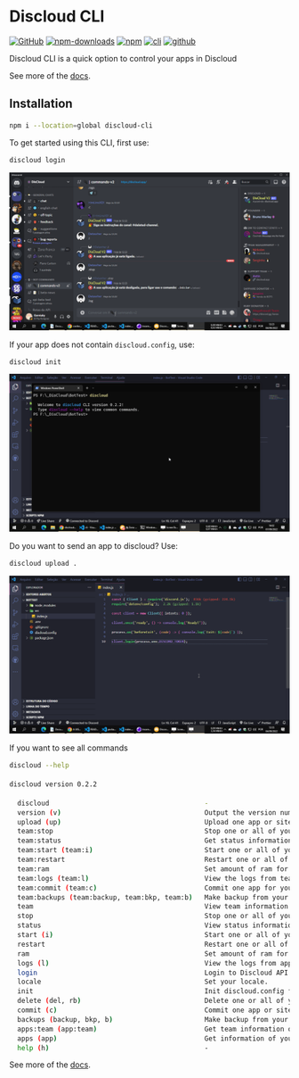 # Discloud CLI

[![GitHub](https://img.shields.io/github/license/discloud/cli)](https://github.com/discloud/cli/blob/main/LICENSE)
[![npm-downloads](https://img.shields.io/npm/dw/discloud-cli)](https://www.npmjs.com/package/discloud-cli)
[![npm](https://img.shields.io/npm/v/discloud-cli)](https://www.npmjs.com/package/discloud-cli)
[![cli](https://img.shields.io/badge/Discloud--CLI-Docs-blue)](https://discloud.github.io/cli)
[![github](https://img.shields.io/badge/GitHub-100000?logo=github&logoColor=white)](https://github.com/discloud/cli)

Discloud CLI is a quick option to control your apps in Discloud

See more of the [docs](https://discloud.github.io/cli/).

## Installation

```sh
npm i --location=global discloud-cli
```

To get started using this CLI, first use:

```sh
discloud login
```

[![discloud-login](./assets/discloud-login.gif)](./docs/login.md)

If your app does not contain `discloud.config`, use:

```sh
discloud init
```

[![discloud-init](./assets/discloud-init.gif)](./docs/init.md)

Do you want to send an app to discloud? Use:

```sh
discloud upload .
```

[![discloud-upload](./assets/discloud-upload.gif)](./docs/upload.md)

If you want to see all commands

```sh
discloud --help

discloud version 0.2.2

  discloud                                       -                                                    
  version (v)                                    Output the version number                            
  upload (up)                                    Upload one app or site to Discloud.                  
  team:stop                                      Stop one or all of your apps on Discloud.            
  team:status                                    Get status information of your team applications.    
  team:start (team:i)                            Start one or all of your apps on Discloud.           
  team:restart                                   Restart one or all of your apps on Discloud.         
  team:ram                                       Set amount of ram for an app of your team.           
  team:logs (team:l)                             View the logs from team application in Discloud.     
  team:commit (team:c)                           Commit one app for your team.                        
  team:backups (team:backup, team:bkp, team:b)   Make backup from your team applications in Discloud. 
  team                                           View team information.                               
  stop                                           Stop one or all of your apps on Discloud.            
  status                                         View status information of your applications.        
  start (i)                                      Start one or all of your apps on Discloud.           
  restart                                        Restart one or all of your apps on Discloud.         
  ram                                            Set amount of ram for your app.                      
  logs (l)                                       View the logs from application in Discloud.          
  login                                          Login to Discloud API.                               
  locale                                         Set your locale.                                     
  init                                           Init discloud.config file.                           
  delete (del, rb)                               Delete one or all of your apps on Discloud.          
  commit (c)                                     Commit one app or site to Discloud.                  
  backups (backup, bkp, b)                       Make backup from your applications in Discloud.      
  apps:team (app:team)                           Get team information of your applications.           
  apps (app)                                     Get information of your applications.                
  help (h)                                       -                                                    
```

See more of the [docs](https://discloud.github.io/cli/).
